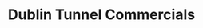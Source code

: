 ---
title: "Dublin Tunnel Commercials"
address: "The Heli Centre Airport Bus Pk Old Airport rd Co. Dublin Co. Dublin"
tel: "(01)8080924"
county: "Dublin"
category: "Libraries"
type: "Content"
lat: "53.42527"
lng: "-6.223156"
---